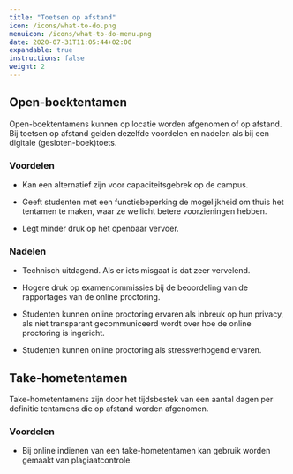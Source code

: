 ```yaml
---
title: "Toetsen op afstand"
icon: /icons/what-to-do.png
menuicon: /icons/what-to-do-menu.png
date: 2020-07-31T11:05:44+02:00
expandable: true
instructions: false
weight: 2
---
```


## Open-boektentamen

Open-boektentamens kunnen op locatie worden afgenomen of op afstand. Bij toetsen op afstand gelden dezelfde voordelen en nadelen als bij een digitale (gesloten-boek)toets.

### Voordelen

* Kan een alternatief zijn voor capaciteitsgebrek op de campus.
    
* Geeft studenten met een functiebeperking de mogelijkheid om thuis het tentamen te maken, waar ze wellicht betere voorzieningen hebben.

* Legt minder druk op het openbaar vervoer.

### Nadelen

* Technisch uitdagend. Als er iets misgaat is dat zeer vervelend. 

* Hogere druk op examencommissies bij de beoordeling van de rapportages van de online proctoring.

* Studenten kunnen online proctoring ervaren als inbreuk op hun privacy, als niet transparant gecommuniceerd wordt over hoe de online proctoring is ingericht.

* Studenten kunnen online proctoring als stressverhogend ervaren.

## Take-hometentamen

Take-hometentamens zijn door het tijdsbestek van een aantal dagen per definitie tentamens die op afstand worden afgenomen.

### Voordelen

*	Bij online indienen van een take-hometentamen kan gebruik worden gemaakt van plagiaatcontrole.